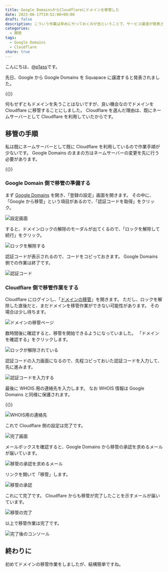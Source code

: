 ```yaml
---
title: Google DomainsからCloudflareにドメインを移管した
date: 2023-06-17T19:52:00+09:00
draft: false
description: こういう作業は早めにやっておくのが吉ということで、サービス譲渡が発表されたGoogle DomainsからCloudflareにドメインを移管することにしました。
categories:
  - 開発
tags:
  - Google Domains
  - Cloudflare
share: true
---
```


こんにちは、[@p1ass](https://twitter.com)です。

先日、Google から Google Domains を Squapace に譲渡すると発表されました。

{{<ex-link url="https://internet.watch.impress.co.jp/docs/news/1509243.html">}}

何もせずともドメインを失うことはないですが、良い機会なのでドメインを Cloudflare に移管することにしました。
Cloudflare を選んだ理由は、既にネームサーバーとして Cloudflare を利用していたからです。

<!--more-->

## 移管の手順

私は既にネームサーバーとして既に Cloudflare を利用しているので作業手順が少ないです。
Google Domains のままの方はネームサーバーの変更を先に行う必要があります。

{{<ex-link url="https://developers.cloudflare.com/registrar/get-started/transfer-domain-to-cloudflare/">}}

### Google Domain 側で移管の準備する

まず [Google Domains](https://domains.google.com/registrar) を開き、「登録の設定」画面を開きます。
その中に、「Google から移管」という項目があるので、「認証コードを取得」をクリック。

![設定画面](./setting_page.png)

すると、ドメインロックの解除のモーダルが出てくるので、「ロックを解除して続行」をクリック。

![ロックを解除する](./lock.png)

認証コードが表示されるので、コードをコピっておきます。
Google Domains 側での作業は終了です。

![認証コード](./auth_code.png)

### Cloudflare 側で移管作業をする

Cloudflare にログインし、「[ドメインの移管](https://dash.cloudflare.com/?to=/:account/domains/transfer)」を開きます。
ただし、ロックを解除した直後だと、まだドメインを移管作業ができない可能性があります。
その場合は少し待ちます。

![ドメインの移管ページ](./dashboard.png)

数時間後に確認すると、移管を開始できるようになっていました。
「ドメインを確認する」をクリックします。

![ロックが解除されている](./start_transfer.png)

認証コードの入力画面になるので、先程コピっておいた認証コードを入力して、先に進みます。

![認証コードを入力する](./input_auth_code.png)

最後に WHOIS 用の連絡先を入力します。
なお WHOIS 情報は Google Domains と同様に保護されます。

{{<ex-link url="https://developers.cloudflare.com/registrar/get-started/whois-redaction/">}}

![WHOIS用の連絡先](./input_whois.png)

これで Cloudflare 側の設定は完了です。

![完了画面](./complete.png)

メールボックスを確認すると、Google Domains から移管の承認を求めるメールが届いています。

![移管の承認を求めるメール](./verify_email.png)

リンクを開いて「移管」します。

![移管の承認](./verify.png)

これにて完了です。
Cloudflare からも移管が完了したことを示すメールが届いています。

![移管の完了](./complete_mail.png)

以上で移管作業は完了です。

![完了後のコンソール](./management_console.png)

## 終わりに

初めてドメインの移管作業をしましたが、結構簡単ですね。
